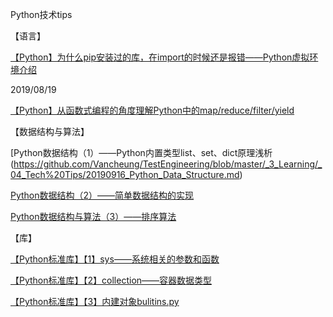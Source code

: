Python技术tips

【语言】

[【Python】为什么pip安装过的库，在import的时候还是报错——Python虚拟环境介绍](https://github.com/Vancheung/TestEngineering/blob/master/_3_Learning/_04_Tech%20Tips/20190812_Python_Interpreter_and_Vritual_Environment.md)

2019/08/19

[【Python】从函数式编程的角度理解Python中的map/reduce/filter/yield](https://github.com/Vancheung/TestEngineering/blob/master/_3_Learning/_04_Tech%20Tips/20190819_Function_Programming_and_Python_Map&Reduce&Filter.md)

【数据结构与算法】

[Python数据结构（1）——Python内置类型list、set、dict原理浅析(https://github.com/Vancheung/TestEngineering/blob/master/_3_Learning/_04_Tech%20Tips/20190916_Python_Data_Structure.md)

[Python数据结构（2）——简单数据结构的实现](https://github.com/Vancheung/TestEngineering/blob/master/_3_Learning/_04_Tech%20Tips/20191214_Python_Data_Structure_2.md)

[Python数据结构与算法（3）——排序算法](https://github.com/Vancheung/TestEngineering/blob/master/_3_Learning/_04_Tech%20Tips/20200629_Python_Data_Structure_3.md)


【库】

[【Python标准库】【1】sys——系统相关的参数和函数](https://github.com/Vancheung/TestEngineering/blob/master/_3_Learning/_04_Tech%20Tips/20191010_Python_sys_module.md)

[【Python标准库】【2】collection——容器数据类型](https://github.com/Vancheung/TestEngineering/blob/master/_3_Learning/_04_Tech%20Tips/20191030_Python_collections_module.md)

[【Python标准库】【3】内建对象bulitins.py](https://github.com/Vancheung/TestEngineering/blob/master/_3_Learning/_04_Tech%20Tips/20200628_Python_builtin_module.md)




